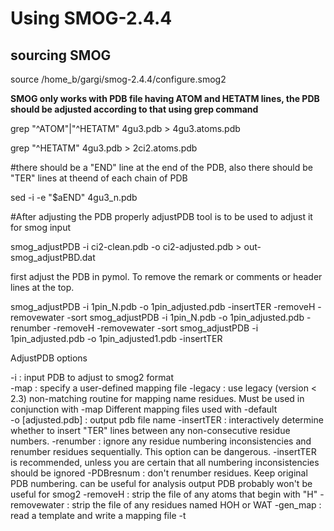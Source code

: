 # Using SMOG-2.4.4
## sourcing SMOG

source /home_b/gargi/smog-2.4.4/configure.smog2

**SMOG only works with PDB file having ATOM and HETATM lines, the PDB should be adjusted according to that using grep command**

grep "^ATOM"|"^HETATM" 4gu3.pdb > 4gu3.atoms.pdb

grep "^HETATM" 4gu3.pdb > 2ci2.atoms.pdb

#there should be a "END" line at the end of the PDB, also there should be "TER" lines at theend of each chain of PDB

sed -i -e "\$aEND" 4gu3_n.pdb

#After adjusting the PDB properly adjustPDB tool is to be used to adjust it for smog input

smog_adjustPDB -i ci2-clean.pdb -o ci2-adjusted.pdb > out-smog_adjustPBD.dat

first adjust the PDB in pymol. To remove the remark or comments or header lines at the top.

smog_adjustPDB -i 1pin_N.pdb -o 1pin_adjusted.pdb -insertTER -removeH -removewater -sort
smog_adjustPDB -i 1pin_N.pdb -o 1pin_adjusted.pdb -renumber -removeH -removewater -sort
smog_adjustPDB -i 1pin_adjusted.pdb -o 1pin_adjusted1.pdb -insertTER

AdjustPDB options

-i <filename>                : input PDB to adjust to smog2 format           
-map <filename>              : specify a user-defined mapping file
-legacy                      : use legacy (version < 2.3) non-matching routine
                               for mapping name residues. Must be used in conjunction with -map 
                               Different mapping files used with -default     
-o [adjusted.pdb]            : output pdb file name
-insertTER                   : interactively determine whether to insert "TER" lines 
                               between any non-consecutive residue numbers.
-renumber                    : ignore any residue numbering inconsistencies 
                               and renumber residues sequentially. This option
                               can be dangerous. -insertTER is recommended, unless
                               you are certain that all numbering inconsistencies 
                               should be ignored 
-PDBresnum                   : don't renumber residues. Keep original PDB numbering.
                               can be useful for analysis
                              output PDB probably won't be useful for smog2
 -removeH                    : strip the file of any atoms that begin with "H"
 -removewater                : strip the file of any residues named HOH or WAT
 -gen_map <map name>         : read a template and write a mapping file
 -t <template dir>           : template directory (only for use with -gen_map)
 -large                      : use base-N (N>10) for indexing atom and residues
                               Necessary if a single chain has more than 
                               9999 residues or 99999 atoms.
 -sort                       : reorder atoms in each residue by name 
 -subALA                     : if a residue only has C, CA, N, O, and CB atoms, 
                               then rename it ALA
 -warn [0]                   : convert first N errors to warnings (-1: convert 
                               all errors) 
 -help                       : show options


#Generate default C-alpha model

smog2 -i input.pdb -CA

#Running simulation using GROMACS-4.5.4

#sourceing gromacs-4.5.4

source /software/smog454/bin/GMXRC.bash

#generate a mdrun.mdp file keeping the following text in it. You might need to change the parameters if needed


integrator = sd ;Run control: Use Langevin Dynamics protocols.
dt = 0.0005 ;time step in reduced units.
nsteps = 100000 ;number of integration steps
nstxout = 100000 ;frequency to write coordinates to output trajectory .trr file.
nstvout = 100000 ;frequency to write velocities to output trajectory .trr file
nstlog = 1000 ;frequency to write energies to log file
nstenergy = 1000 ;frequency to write energies to energy file
nstxtcout = 1000 ;frequency to write coordinates to .xtc trajectory
xtc_grps = system ;group(s) to write to .xtc trajectory (assuming no ndx file is supplied to grompp).
energygrps = system ;group(s) to write to energy file
nstlist = 20 ;Frequency to update the neighbor list
ns_type = grid ; use grid-based neighbor searching
rlist = 3.0 ;cut-off distance for the short-range neighbor list
rcoulomb = 3.0 ; cut-off distance for coulomb interactions
rvdw = 3.0 ; cut-off distance for Vdw interactions
coulombtype = User
vdwtype = User
pbc = no ; Periodic boundary conditions in all the directions
table-extension = 10 ; (nm) Should equals half of the box's longest diagonal.
tc-grps = system ;Temperature coupling
tau_t = 1.0 ; Temperature coupling time constant. Smaller values = stronger coupling.
ref_t = 80.0 ; ~1 reduced temperature unit (see Gromacs manual or SMOG 2 manual for details)
Pcoupl = no ;Pressure coupling
gen_vel = yes ;Velocity generation
gen_temp = 80.0
gen_seed = -1
ld_seed = -1
comm_mode = angular ; center of mass velocity removal.

#When using user-defined potentials (i.e.  not 6-12, or direct Coulomb interactions), then it  is necessary  to  provide  a  table  file  that  contains  tabulated  potentials  and  forces using the smog_tablegen tool

-N		 <integer>		 exponent  of  attractive  non-bonded interaction 	         6
-M 		 <integer>	 	 exponent  of  repulsive  non-bondedinteraction             12
-ic 	 <float>	   	 total  monovalent  ion  concentration(Molar) 
                     for DH interaction                                          0
-temp	 <float>		   simulation temperature corresponding to room
                     temperature (Gromacs units)                                300
-units <float>		   units  to  be  used  in  the  simulation (kCal or kJ)     kCal
-sd		 <float>       distance   (nm)   to   start   switching function
                     for electrostatics                                         1.0
-sc    <float>       distance  (nm)  at  which  switching function 
                     enforces  elec.   Interactions go to zero                  1.5
-tl		 <float>		   length (nm) of table                                         5
-table <string>      output table file name                                   table.xvg
-help                show options                                                N/A

#generate the table using the following command

smog_tablegen -N 10 -M 12 -tl 20.0 -table table.xvg

#Generate the .tpr file using the command

grompp -f mdrun.mdp -c smog.gro -p smog.top -o run.tpr

#Performing MD simulation

mdrun -s run.tpr -noddcheck -table table.xvg -tablep table.xvg
  
# A different approach of running simulation

gmx editconf -f pts150.gro -o newbox.gro -c -d 1.0 -bt cubic
  
gmx grompp -f minim.mdp -c newbox.gro -p pts150.top -o minim.tpr -maxwarn 1
  
gmx mdrun -s minim.tpr -noddcheck -v -deffnm minim
  
gmx grompp -f md.mdp -c minim.gro -p pts150.top -o md.tpr -maxwarn 1
  
gmx mdrun -s md.tpr -deffnm mdrun_pts150 -table table.xvg -tablep table.xvg -pin on -gpu_id 01 -ntmpi 2 -ntomp 8 -nb gpu -bonded gpu

# After running a simulation

trjconv -s run.tpr -f traj.xtc -o mdnoPBC.xtc -pbc mol -center

#creating a PDB file to view from simulation

trjconv -s run.tpr -f mdnoPBC.xtc -dt 5 -o traj.pdb
